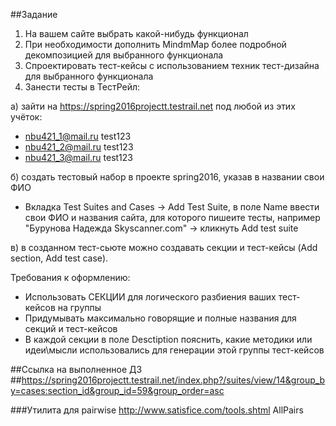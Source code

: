 ##Задание

1. На вашем сайте выбрать какой-нибудь функционал
2. При необходимости дополнить MindmMap более подробной декомпозицией для выбранного функционала
3. Cпроектировать тест-кейсы с использованием техник тест-дизайна для выбранного функционала
4. Занести тесты в ТестРейл:

а) зайти на https://spring2016projectt.testrail.net под любой из этих учёток:
- nbu421_1@mail.ru test123
- nbu421_2@mail.ru test123
- nbu421_3@mail.ru test123

б) создать тестовый набор в проекте spring2016, указав в названии свои ФИО
- Вкладка Test Suites and Cases -> Add Test Suite, в поле Name ввести свои ФИО и названия сайта, для которого пишеите тесты, например "Бурунова Надежда Skyscanner.com" -> кликнуть Add test suite

в) в созданном тест-сьюте можно создавать секции и тест-кейсы (Add section, Add test case). 

Требования к оформлению:
- Использовать СЕКЦИИ для логического разбиения ваших тест-кейсов на группы
- Придумывать максимально говорящие и полные названия для секций и тест-кейсов
- В каждой секции в поле Desctiption пояснить, какие методики или идеи\мысли использовались для генерации этой группы тест-кейсов

##Ссылка на выполненное ДЗ
##https://spring2016projectt.testrail.net/index.php?/suites/view/14&group_by=cases:section_id&group_id=59&group_order=asc

###Утилита для pairwise http://www.satisfice.com/tools.shtml AllPairs
